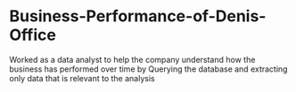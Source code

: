 # Business-Performance-of-Denis-Office
Worked as a data analyst to help the company understand how the business has performed over time by Querying the database and extracting only data that is relevant to the analysis
